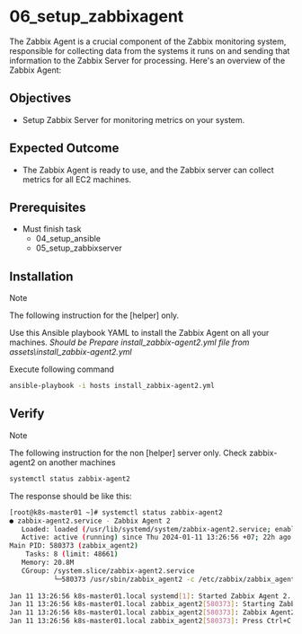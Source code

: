 # 06_setup_zabbixagent
The Zabbix Agent is a crucial component of the Zabbix monitoring system, responsible for collecting data from the systems it runs on and sending that information to the Zabbix Server for processing. Here's an overview of the Zabbix Agent:

## Objectives
- Setup Zabbix Server for monitoring metrics on your system.

## Expected Outcome
- The Zabbix Agent is ready to use, and the Zabbix server can collect metrics for all EC2 machines.

## Prerequisites
- Must finish task
    - 04_setup_ansible
    - 05_setup_zabbixserver

## Installation
> [!NOTE]
> The following instruction for the [helper] only.

Use this Ansible playbook YAML to install the Zabbix Agent on all your machines.
*Should be Prepare install_zabbix-agent2.yml file from assets\install_zabbix-agent2.yml*

Execute following command
```sh
ansible-playbook -i hosts install_zabbix-agent2.yml
```

## Verify
> [!NOTE]
> The following instruction for the non [helper] server only.
Check zabbix-agent2 on another machines

```sh
systemctl status zabbix-agent2
```
The response should be like this:
```sh
[root@k8s-master01 ~]# systemctl status zabbix-agent2
● zabbix-agent2.service - Zabbix Agent 2
   Loaded: loaded (/usr/lib/systemd/system/zabbix-agent2.service; enabled; vendor preset: disabled)
   Active: active (running) since Thu 2024-01-11 13:26:56 +07; 22h ago
Main PID: 580373 (zabbix_agent2)
    Tasks: 8 (limit: 48661)
   Memory: 20.8M
   CGroup: /system.slice/zabbix-agent2.service
           └─580373 /usr/sbin/zabbix_agent2 -c /etc/zabbix/zabbix_agent2.conf
 
Jan 11 13:26:56 k8s-master01.local systemd[1]: Started Zabbix Agent 2.
Jan 11 13:26:56 k8s-master01.local zabbix_agent2[580373]: Starting Zabbix Agent 2 (6.0.0)
Jan 11 13:26:56 k8s-master01.local zabbix_agent2[580373]: Zabbix Agent2 hostname: [172.31.28.74]
Jan 11 13:26:56 k8s-master01.local zabbix_agent2[580373]: Press Ctrl+C to exit.
```
